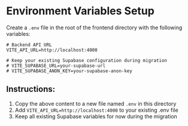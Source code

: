 # Environment Variables Setup

Create a `.env` file in the root of the frontend directory with the following variables:

```env
# Backend API URL
VITE_API_URL=http://localhost:4000

# Keep your existing Supabase configuration during migration
# VITE_SUPABASE_URL=your-supabase-url
# VITE_SUPABASE_ANON_KEY=your-supabase-anon-key
```

## Instructions:
1. Copy the above content to a new file named `.env` in this directory
2. Add `VITE_API_URL=http://localhost:4000` to your existing .env file
3. Keep all existing Supabase variables for now during the migration

